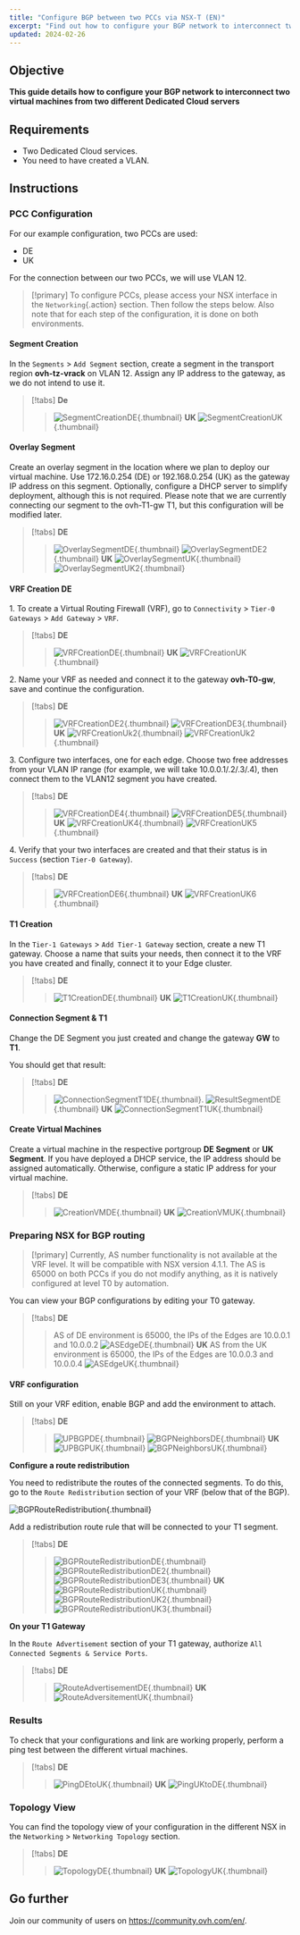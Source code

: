 ```yaml
---
title: "Configure BGP between two PCCs via NSX-T (EN)"
excerpt: "Find out how to configure your BGP network to interconnect two virtual machines from two different Dedicated Cloud servers"
updated: 2024-02-26
---
```


## Objective

**This guide details how to configure your BGP network to interconnect two virtual machines from two different Dedicated Cloud servers**

## Requirements

- Two Dedicated Cloud services.
- You need to have created a VLAN.

## Instructions

### PCC Configuration

For our example configuration, two PCCs are used:

- DE
- UK

For the connection between our two PCCs, we will use VLAN 12.

> [!primary]
> To configure PCCs, please access your NSX interface in the `Networking`{.action} section. Then follow the steps below.
> Also note that for each step of the configuration, it is done on both environments.

#### Segment Creation

In the `Segments` > `Add Segment` section, create a segment in the transport region **ovh-tz-vrack** on VLAN 12. Assign any IP address to the gateway, as we do not intend to use it.

> [!tabs]
> **De**
>>![SegmentCreationDE](segment_creation_de.png){.thumbnail}
> **UK**
>> ![SegmentCreationUK](segment_creation_uk.png){.thumbnail}

#### Overlay Segment

Create an overlay segment in the location where we plan to deploy our virtual machine. Use 172.16.0.254 (DE) or 192.168.0.254 (UK) as the gateway IP address on this segment. Optionally, configure a DHCP server to simplify deployment, although this is not required. Please note that we are currently connecting our segment to the ovh-T1-gw T1, but this configuration will be modified later.

> [!tabs]
> **DE**
>>![OverlaySegmentDE](segment_overlay_de.png){.thumbnail}
>>![OverlaySegmentDE2](segment_overlay_de_2.png){.thumbnail}
> **UK** 
>>![OverlaySegmentUK](segment_overlay_uk.png){.thumbnail}
>>![OverlaySegmentUK2](segment_overlay_uk_2.png){.thumbnail}

#### VRF Creation DE

1\. To create a Virtual Routing Firewall (VRF), go to `Connectivity` > `Tier-0 Gateways` > `Add Gateway` > `VRF`.

> [!tabs]
> **DE**
>> ![VRFCreationDE](vrf_creation_de.png){.thumbnail}
> **UK**
>> ![VRFCreationUK](vrf_creation_uk.png){.thumbnail}

2\. Name your VRF as needed and connect it to the gateway **ovh-T0-gw**, save and continue the configuration.

> [!tabs]
> **DE**
>> ![VRFCreationDE2](vrf_creation_de_2.png){.thumbnail}
>> ![VRFCreationDE3](vrf_creation_de_3.png){.thumbnail}
> **UK**
>> ![VRFCreationUk2](vrf_creation_uk_2.png){.thumbnail}
>> ![VRFCreationUk2](vrf_creation_uk_3.png){.thumbnail}

3\. Configure two interfaces, one for each edge. Choose two free addresses from your VLAN IP range (for example, we will take 10.0.0.1/.2/.3/.4), then connect them to the VLAN12 segment you have created.

> [!tabs]
> **DE**
>> ![VRFCreationDE4](vrf_creation_de_4.png){.thumbnail}
>> ![VRFCreationDE5](vrf_creation_de_5.png){.thumbnail}
> **UK**
>> ![VRFCreationUK4](vrf_creation_uk_4.png){.thumbnail}
>> ![VRFCreationUK5](vrf_creation_uk_5.png){.thumbnail}

4\. Verify that your two interfaces are created and that their status is in `Success` (section `Tier-0 Gateway`).

> [!tabs]
> **DE**
>> ![VRFCreationDE6](vrf_creation_de_6.png){.thumbnail}
> **UK**
>> ![VRFCreationUK6](vrf_creation_uk_6.png){.thumbnail}

#### T1 Creation

In the `Tier-1 Gateways` > `Add Tier-1 Gateway` section, create a new T1 gateway. Choose a name that suits your needs, then connect it to the VRF you have created and finally, connect it to your Edge cluster.

> [!tabs]
> **DE**
>> ![T1CreationDE](t1_creation_de.png){.thumbnail}
> **UK**
>> ![T1CreationUK](t1_creation_uk.png){.thumbnail}

#### Connection Segment & T1

Change the DE Segment you just created and change the gateway **GW** to **T1**.

You should get that result:

> [!tabs]
> **DE**
>> ![ConnectionSegmentT1DE](connection_segment_de_to_t1.png){.thumbnail}.
>> ![ResultSegmentDE](result_segment_de.png){.thumbnail}
> **UK**
>> ![ConnectionSegmentT1UK](result_segment_uk.png){.thumbnail}

#### Create Virtual Machines

Create a virtual machine in the respective portgroup **DE Segment** or **UK Segment**. If you have deployed a DHCP service, the IP address should be assigned automatically. Otherwise, configure a static IP address for your virtual machine.

> [!tabs]
> **DE**
>> ![CreationVMDE](creation_vm_de.png){.thumbnail}
> **UK**
>> ![CreationVMUK](creation_vm_uk.png){.thumbnail}

### Preparing NSX for BGP routing

>[!primary]
> Currently, AS number functionality is not available at the VRF level. It will be compatible with NSX version 4.1.1. The AS is 65000 on both PCCs if you do not modify anything, as it is natively configured at level T0 by automation.

You can view your BGP configurations by editing your T0 gateway.

> [!tabs]
> **DE**
>> AS of DE environment is 65000, the IPs of the Edges are 10.0.0.1 and 10.0.0.2
>> ![ASEdgeDE](as_edge_de.png){.thumbnail}
> **UK**
>> AS from the UK environment is 65000, the IPs of the Edges are 10.0.0.3 and 10.0.0.4
>> ![ASEdgeUK](as_edge_uk.png){.thumbnail}

#### VRF configuration

Still on your VRF edition, enable BGP and add the environment to attach.

> [!tabs]
> **DE**
>> ![UPBGPDE](bgp_up_de.png){.thumbnail}
>> ![BGPNeighborsDE](bgp_up_neighbors_de.png){.thumbnail}
> **UK**
>> ![UPBGPUK](bgp_up_uk.png){.thumbnail}
>> ![BGPNeighborsUK](bgp_up_neighbors_uk.png){.thumbnail}

**Configure a route redistribution**

You need to redistribute the routes of the connected segments.
To do this, go to the `Route Redistribution` section of your VRF (below that of the BGP).

![BGPRouteRedistribution](bgp_set_route_redistribution.png){.thumbnail}

Add a redistribution route rule that will be connected to your T1 segment.

> [!tabs]
> **DE**
>> ![BGPRouteRedistributionDE](bgp_set_route_redistribution_de.png){.thumbnail}
>> ![BGPRouteRedistributionDE2](bgp_set_route_redistribution_de_2.png){.thumbnail}
>> ![BGPRouteRedistributionDE3](bgp_set_route_redistribution_de_3.png){.thumbnail}
> **UK**
>> ![BGPRouteRedistributionUK](bgp_set_route_redistribution_uk.png){.thumbnail}
>> ![BGPRouteRedistributionUK2](bgp_set_route_redistribution_uk_2.png){.thumbnail}
>> ![BGPRouteRedistributionUK3](bgp_set_route_redistribution_uk_3.png){.thumbnail}

**On your T1 Gateway**

In the `Route Advertisement` section of your T1 gateway, authorize `All Connected Segments & Service Ports`.

> [!tabs]
> **DE**
>> ![RouteAdvertisementDE](t1_route_advertisement_de.png){.thumbnail}
> **UK**
>> ![RouteAdversitementUK](t1_route_advertisement_uk.png){.thumbnail}

### Results

To check that your configurations and link are working properly, perform a ping test between the different virtual machines.

> [!tabs]
> **DE**
>> ![PingDEtoUK](ping_DE_to_UK.png){.thumbnail}
> **UK**
>> ![PingUKtoDE](ping_Uk_to_DE.png){.thumbnail}

### Topology View

You can find the topology view of your configuration in the different NSX in the `Networking` > `Networking Topology` section.

> [!tabs]
> **DE**
>> ![TopologyDE](topology_de.png){.thumbnail}
> **UK**
>> ![TopologyUK](topology_uk.png){.thumbnail}

## Go further

Join our community of users on <https://community.ovh.com/en/>.